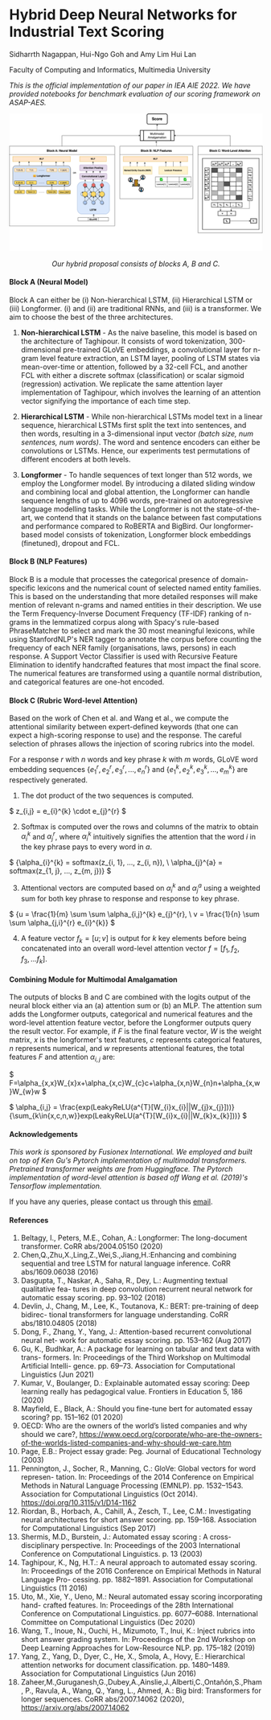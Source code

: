 # Hybrid Deep Neural Networks for Industrial Text Scoring
Sidharrth Nagappan, Hui-Ngo Goh and Amy Lim Hui Lan

Faculty of Computing and Informatics, Multimedia University

<i>This is the official implementation of our paper in IEA AIE 2022. We have provided notebooks for benchmark evaluation of our scoring framework on ASAP-AES.</i>

<img src="updated-framework.png">
<p align="center"><i>Our hybrid proposal consists of blocks A, B and C.</i></p>

#### Block A (Neural Model)

Block A can either be (i) Non-hierarchical LSTM, (ii) Hierarchical LSTM or (iii) Longformer. (i) and (ii) are traditional RNNs, and (iii) is a transformer. We aim to choose the best of the three architectures.

1. <b>Non-hierarchical LSTM</b> - As the naive baseline, this model is based on the architecture of Taghipour. It consists of word tokenization, 300-dimensional pre-trained GLoVE embeddings, a convolutional layer for n-gram level feature extraction, an LSTM layer, pooling of LSTM states via mean-over-time or attention, followed by a 32-cell FCL, and another FCL with either a discrete softmax (classification) or scalar sigmoid (regression) activation. We replicate the same attention layer implementation of Taghipour, which involves the learning of an attention vector signifying the importance of each time step.

2. <b>Hierarchical LSTM</b> - While non-hierarchical LSTMs model text in a linear sequence, hierarchical LSTMs first split the text into sentences, and then words, resulting in a 3-dimensional input vector <i>(batch size, num sentences, num words)</i>. The word and sentence encoders can either be convolutions or LSTMs. Hence, our experiments test permutations of different encoders at both levels.

3. <b>Longformer</b> - To handle sequences of text longer than 512 words, we employ the Longformer model. By introducing a dilated sliding window and combining local and global attention, the Longformer can handle sequence lengths of up to 4096 words, pre-trained on autoregressive language modelling tasks. While the Longformer is not the state-of-the-art, we contend that it stands on the balance between fast computations and performance compared to RoBERTA and BigBird. Our longformer-based model consists of tokenization, Longformer block embeddings (finetuned), dropout and FCL.

#### Block B (NLP Features)

Block B is a module that processes the categorical presence of domain-specific lexicons and the numerical count of selected named entity families. This is based on the understanding that more detailed responses will make mention of relevant n-grams and named entities in their description. We use the Term Frequency-Inverse Document Frequency (TF-IDF) ranking of n-grams in the lemmatized corpus along with Spacy's rule-based PhraseMatcher to select and mark the 30 most meaningful lexicons, while using StanfordNLP's NER tagger to annotate the corpus before counting the frequency of each NER family (organisations, laws, persons) in each response. A Support Vector Classifier is used with Recursive Feature Elimination to identify handcrafted features that most impact the final score. The numerical features are transformed using a quantile normal distribution, and categorical features are one-hot encoded.

#### Block C (Rubric Word-level Attention)
Based on the work of Chen et al. and Wang et al., we compute the attentional similarity between expert-defined keywords (that one can expect a high-scoring response to use) and the response. The careful selection of phrases allows the injection of scoring rubrics into the model.

For a response $r$ with $n$ words and key phrase $k$ with $m$ words, GLoVE word embedding sequences $\{e_{1}^{r}, e_{2}^{r}, e_{3}^{r},...,e_{n}^{r} \}$ and $\{e_{1}^{k}, e_{2}^{k}, e_{3}^{k},...,e_{m}^{k} \}$ are respectively generated.

1. The dot product of the two sequences is computed.

$
z_{i,j} = e_{i}^{k} \cdot e_{j}^{r}
$

2. Softmax is computed over the rows and columns of the matrix to obtain $\alpha_{i}^{k}$ and $\alpha_{j}^{r}$, where $\alpha_{i}^{k}$ intuitively signifies the attention that the word $i$ in the key phrase pays to every word in $a$.

$
\{\alpha_{i}^{k} = softmax(z_{i, 1}, ..., z_{i, n}), \ \alpha_{j}^{a} = softmax(z_{1, j}, ..., z_{m, j})\}
$

3. Attentional vectors are computed based on $\alpha_{i}^{k}$ and $\alpha_{j}^{a}$ using a weighted sum for both key phrase to response and response to key phrase.


$
\{u = \frac{1}{m} \sum \sum \alpha_{i,j}^{k} e_{j}^{r}, \ v = \frac{1}{n} \sum \sum \alpha_{j,i}^{r} e_{i}^{k}\}
$

4. A feature vector $f_{k} = [u;v]$ is output for $k$ key elements before being concatenated into an overall word-level attention vector $f=[f_{1}, f_{2}, f_{3}, ... f_{k}]$.

#### Combining Module for Multimodal Amalgamation
The outputs of blocks B and C are combined with the logits output of the neural block either via an (a) attention sum or (b) an MLP. The attention sum adds the Longformer outputs, categorical and numerical features and the word-level attention feature vector, before the Longformer outputs query the result vector. For example, if $F$ is the final feature vector, $W$ is the weight matrix, $x$ is the longformer's text features, $c$ represents categorical features, $n$ represents numerical, and $w$ represents attentional features, the total features $F$ and attention $\alpha_{i,j}$ are:

$
        F=\alpha_{x,x}W_{x}x+\alpha_{x,c}W_{c}c+\alpha_{x,n}W_{n}n+\alpha_{x,w}W_{w}w
$

$
        \alpha_{i,j} = \frac{exp(LeakyReLU(a^{T}[W_{i}x_{i}||W_{j}x_{j}]))}{\sum_{k\in\{x,c,n,w\}}exp(LeakyReLU(a^{T}[W_{i}x_{i}||W_{k}x_{k}]))}
$


#### Acknowledgements
<i>This work is sponsored by Fusionex International. We employed and built on top of Ken Gu's Pytorch implementation of multimodal transformers. Pretrained transformer weights are from Huggingface. The Pytorch implementation of word-level attention is based off Wang et al. (2019)'s Tensorflow implementation.</i>

If you have any queries, please contact us through this <a href="mailto:sidharrth2002@gmail.com">email</a>.

#### References

1. Beltagy, I., Peters, M.E., Cohan, A.: Longformer: The long-document transformer. CoRR abs/2004.05150 (2020)
2. Chen,Q.,Zhu,X.,Ling,Z.,Wei,S.,Jiang,H.:Enhancing and combining sequential and tree LSTM for natural language inference. CoRR abs/1609.06038 (2016)
3. Dasgupta, T., Naskar, A., Saha, R., Dey, L.: Augmenting textual qualitative fea-
tures in deep convolution recurrent neural network for automatic essay scoring. pp.
93–102 (2018)
4. Devlin, J., Chang, M., Lee, K., Toutanova, K.: BERT: pre-training of deep bidirec-
tional transformers for language understanding. CoRR abs/1810.04805 (2018)
5. Dong, F., Zhang, Y., Yang, J.: Attention-based recurrent convolutional neural net-
work for automatic essay scoring. pp. 153–162 (Aug 2017)
6. Gu, K., Budhkar, A.: A package for learning on tabular and text data with trans-
formers. In: Proceedings of the Third Workshop on Multimodal Artificial Intelli-
gence. pp. 69–73. Association for Computational Linguistics (Jun 2021)
7. Kumar, V., Boulanger, D.: Explainable automated essay scoring: Deep learning
really has pedagogical value. Frontiers in Education 5, 186 (2020)
8. Mayfield, E., Black, A.: Should you fine-tune bert for automated essay scoring?
pp. 151–162 (01 2020)
9. OECD: Who are the owners of the world’s listed companies and why should we care?, https://www.oecd.org/corporate/who-are-the-owners-of-the-worlds-listed-companies-and-why-should-we-care.htm
10. Page, E.B.: Project essay grade: Peg. Journal of Educational Technology (2003)
11. Pennington, J., Socher, R., Manning, C.: GloVe: Global vectors for word represen- tation. In: Proceedings of the 2014 Conference on Empirical Methods in Natural Language Processing (EMNLP). pp. 1532–1543. Association for Computational
Linguistics (Oct 2014). https://doi.org/10.3115/v1/D14-1162
12. Riordan, B., Horbach, A., Cahill, A., Zesch, T., Lee, C.M.: Investigating neural architectures for short answer scoring. pp. 159–168. Association for Computational Linguistics (Sep 2017)
13. Shermis, M.D., Burstein, J.: Automated essay scoring : A cross-disciplinary perspective. In: Proceedings of the 2003 International Conference on Computational
Linguistics. p. 13 (2003)
14. Taghipour, K., Ng, H.T.: A neural approach to automated essay scoring. In: Proceedings of the 2016 Conference on Empirical Methods in Natural Language Pro-
cessing. pp. 1882–1891. Association for Computational Linguistics (11 2016)
15. Uto, M., Xie, Y., Ueno, M.: Neural automated essay scoring incorporating hand- crafted features. In: Proceedings of the 28th International Conference on Computational Linguistics. pp. 6077–6088. International Committee on Computational Linguistics (Dec 2020)
16. Wang, T., Inoue, N., Ouchi, H., Mizumoto, T., Inui, K.: Inject rubrics into short answer grading system. In: Proceedings of the 2nd Workshop on Deep Learning
Approaches for Low-Resource NLP. pp. 175–182 (2019)
17. Yang, Z., Yang, D., Dyer, C., He, X., Smola, A., Hovy, E.: Hierarchical attention networks for document classification. pp. 1480–1489. Association for Computational Linguistics (Jun 2016)
18. Zaheer,M.,Guruganesh,G.,Dubey,A.,Ainslie,J.,Alberti,C.,Ontañón,S.,Pham,
P., Ravula, A., Wang, Q., Yang, L., Ahmed, A.: Big bird: Transformers for longer sequences. CoRR abs/2007.14062 (2020), https://arxiv.org/abs/2007.14062
